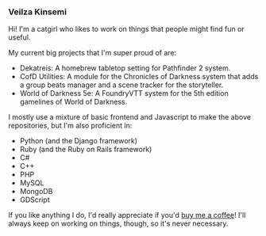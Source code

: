 ### Veilza Kinsemi

Hi! I'm a catgirl who likes to work on things that people might find fun or useful.

My current big projects that I'm super proud of are:
* Dekatreis: A homebrew tabletop setting for Pathfinder 2 system.
* CofD Utilities: A module for the Chronicles of Darkness system that adds a group beats manager and a scene tracker for the storyteller.
* World of Darkness 5e: A FoundryVTT system for the 5th edition gamelines of World of Darkness.

I mostly use a mixture of basic frontend and Javascript to make the above repositories, but I'm also proficient in:
* Python (and the Django framework)
* Ruby (and the Ruby on Rails framework)
* C#
* C++
* PHP
* MySQL
* MongoDB
* GDScript

If you like anything I do, I'd really appreciate if you'd [buy me a coffee](https://ko-fi.com/veilza)! I'll always keep on working on things, though, so it's never necessary.
